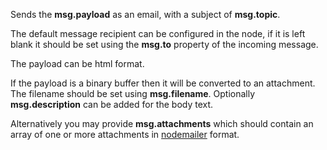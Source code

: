 Sends the **msg.payload** as an email, with a subject of **msg.topic**.

The default message recipient can be configured in the node, if it is left blank it should be set using the **msg.to** property of the incoming message.

The payload can be html format.

If the payload is a binary buffer then it will be converted to an attachment. The filename should be set using **msg.filename**. Optionally **msg.description** can be added for the body text.

Alternatively you may provide **msg.attachments** which should contain an array of one or more attachments in [nodemailer](https://www.npmjs.com/package/nodemailer#attachments) format.